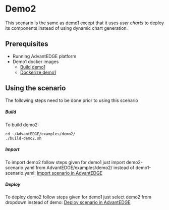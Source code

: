 # Demo2

This scenario is the same as [demo1](../demo1/README.md) except that it uses _user charts_ to deploy its components instead of using dynamic chart generation.

## Prerequisites

- Running AdvantEDGE platform
- Demo1 docker images
  - [Build demo1](../demo1/README.md)
  - [Dockerize demo1](../demo1/README.md)

## Using the scenario

The following steps need to be done prior to using this scenario

##### Build

To build demo2:

```
cd ~/AdvantEDGE/examples/demo2/
./build-demo2.sh
```

##### Import

To import demo2 follow steps given for demo1 just import demo2-scenario.yaml from AdvantEDGE/examples/demo2/ instead of demo1-scenario.yaml:
[Import scenario in AdvantEDGE](https://github.com/InterDigitalInc/AdvantEDGE/wiki/basic-operation#import-demo1-scenario-in-advantedge)



##### Deploy

To deploy demo2 follow steps given for demo1 just select demo2 from dropdown instead of demo:
[Deploy scenario in AdvantEDGE](https://github.com/InterDigitalInc/AdvantEDGE/wiki/basic-operation#deploy-demo1-scenario)
